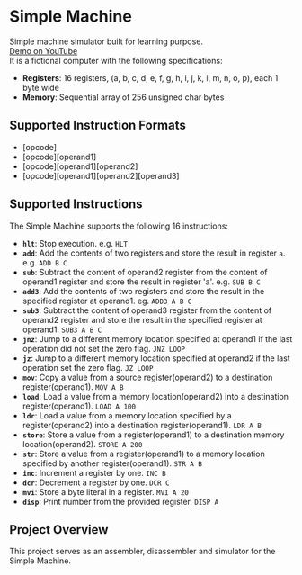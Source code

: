 # Simple Machine

Simple machine simulator built for learning purpose.  
[Demo on YouTube](https://www.youtube.com/watch?v=FoIajC5jvm0)  
It is a fictional computer with the following specifications: 
- **Registers**: 16 registers, (a, b, c, d, e, f, g, h, i, j, k, l, m, n, o, p), each 1 byte wide
- **Memory**: Sequential array of 256 unsigned char bytes

## Supported Instruction Formats

- [opcode]
- [opcode][operand1]
- [opcode][operand1][operand2]
- [opcode][operand1][operand2][operand3]

## Supported Instructions

The Simple Machine supports the following 16 instructions:

- **`hlt`**: Stop execution. e.g. `HLT`
- **`add`**: Add the contents of two registers and store the result in register `a`. e.g. `ADD B C`
- **`sub`**: Subtract the content of operand2 register from the content of operand1 register and store the result in register 'a'. e.g. `SUB B C`
- **`add3`**: Add the contents of two registers and store the result in the specified register at operand1. eg. `ADD3 A B C`
- **`sub3`**: Subtract the content of operand3 register from the content of operand2 register and store the result in the specified register at operand1. `SUB3 A B C`
- **`jnz`**: Jump to a different memory location specified at operand1 if the last operation did not set the zero flag. `JNZ LOOP`
- **`jz`**: Jump to a different memory location specified at operand2 if the last operation set the zero flag. `JZ LOOP`
- **`mov`**: Copy a value from a source register(operand2) to a destination register(operand1). `MOV A B`
- **`load`**: Load a value from a memory location(operand2) into a destination register(operand1). `LOAD A 100`
- **`ldr`**: Load a value from a memory location specified by a register(operand2) into a destination register(operand1). `LDR A B`
- **`store`**: Store a value from a register(operand1) to a destination memory location(operand2). `STORE A 200`
- **`str`**: Store a value from a register(operand1) to a memory location specified by another register(operand1). `STR A B`
- **`inc`**: Increment a register by one. `INC B`
- **`dcr`**: Decrement a register by one. `DCR C`
- **`mvi`**: Store a byte literal in a register. `MVI A 20`
- **`disp`**: Print number from the provided register. `DISP A`

## Project Overview

This project serves as an assembler, disassembler and simulator for the Simple Machine.

